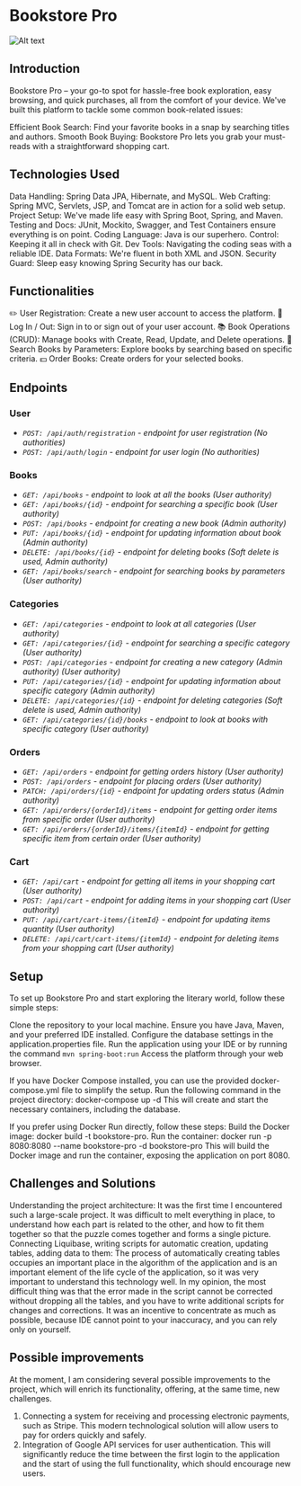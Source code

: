 # Bookstore Pro
![Alt text](https://www.google.com/url?sa=i&url=https%3A%2F%2Fwww.istockphoto.com%2Fphoto%2Fbooks-on-display-in-the-corner-of-a-second-hand-bookstore-gm1129874863-298635408&psig=AOvVaw0Tp8xTO4IOApfkjtIwjJhw&ust=1704989607760000&source=images&cd=vfe&ved=0CBIQjRxqFwoTCLiG8rCb04MDFQAAAAAdAAAAABAE)

## Introduction

Bookstore Pro – your go-to spot for hassle-free book exploration, easy browsing, 
and quick purchases, all from the comfort of your device. 
We've built this platform to tackle some common book-related issues:

Efficient Book Search: Find your favorite books in a snap by searching titles and authors.
Smooth Book Buying: Bookstore Pro lets you grab your must-reads with a straightforward shopping cart.

## Technologies Used

Data Handling: Spring Data JPA, Hibernate, and MySQL.
Web Crafting: Spring MVC, Servlets, JSP, and Tomcat are in action for a solid web setup.
Project Setup: We've made life easy with Spring Boot, Spring, and Maven.
Testing and Docs: JUnit, Mockito, Swagger, and Test Containers ensure everything is on point.
Coding Language: Java is our superhero.
Control: Keeping it all in check with Git.
Dev Tools: Navigating the coding seas with a reliable IDE.
Data Formats: We're fluent in both XML and JSON.
Security Guard: Sleep easy knowing Spring Security has our back.

## Functionalities
✏️ User Registration: Create a new user account to access the platform.
🔑 Log In / Out: Sign in to or sign out of your user account.
📚 Book Operations (CRUD): Manage books with Create, Read, Update, and Delete operations.
🔎 Search Books by Parameters: Explore books by searching based on specific criteria.
💵 Order Books: Create orders  for your selected books.


## Endpoints

### User

+ _`POST: /api/auth/registration` - endpoint for user registration (No authorities)_
+ _`POST: /api/auth/login` - endpoint for user login (No authorities)_

### Books

+ _`GET: /api/books` - endpoint to look at all the books (User authority)_
+ _`GET: /api/books/{id}` - endpoint for searching a specific book (User authority)_
+ _`POST: /api/books` - endpoint for creating a new book (Admin authority)_
+ _`PUT: /api/books/{id}` - endpoint for updating information about book (Admin authority)_
+ _`DELETE: /api/books/{id}` - endpoint for deleting books (Soft delete is used, Admin authority)_
+ _`GET: /api/books/search` - endpoint for searching books by parameters (User authority)_

### Categories

+ _`GET: /api/categories` - endpoint to look at all categories (User authority)_
+ _`GET: /api/categories/{id}` - endpoint for searching a specific category (User authority)_
+ _`POST: /api/categories` - endpoint for creating a new category (Admin authority) (User authority)_
+ _`PUT: /api/categories/{id}` - endpoint for updating information about specific category (Admin authority)_
+ _`DELETE: /api/categories/{id}` - endpoint for deleting categories (Soft delete is used, Admin authority)_
+ _`GET: /api/categories/{id}/books` - endpoint to look at books with specific category (User authority)_

### Orders

+ _`GET: /api/orders` - endpoint for getting orders history (User authority)_
+ _`POST: /api/orders` - endpoint for placing orders (User authority)_
+ _`PATCH: /api/orders/{id}` - endpoint for updating orders status (Admin authority)_
+ _`GET: /api/orders/{orderId}/items` - endpoint for getting order items from specific order (User authority)_
+ _`GET: /api/orders/{orderId}/items/{itemId}` - endpoint for getting specific item from certain order (User authority)_

### Cart

+ _`GET: /api/cart` - endpoint for getting all items in your shopping cart (User authority)_
+ _`POST: /api/cart` - endpoint for adding items in your shopping cart (User authority)_
+ _`PUT: /api/cart/cart-items/{itemId}` - endpoint for updating items quantity (User authority)_
+ _`DELETE: /api/cart/cart-items/{itemId}` - endpoint for deleting items from your shopping cart (User authority)_


## Setup

To set up Bookstore Pro and start exploring the literary world, follow these simple steps:

Clone the repository to your local machine.
Ensure you have Java, Maven, and your preferred IDE installed.
Configure the database settings in the application.properties file.
Run the application using your IDE or by running the command `mvn spring-boot:run`
Access the platform through your web browser.

If you have Docker Compose installed, you can use the provided docker-compose.yml file to simplify the setup.
Run the following command in the project directory: docker-compose up -d
This will create and start the necessary containers, including the database.

If you prefer using Docker Run directly, follow these steps:
Build the Docker image: docker build -t bookstore-pro.
Run the container: docker run -p 8080:8080 --name bookstore-pro -d bookstore-pro
This will build the Docker image and run the container, exposing the application on port 8080.

## Challenges and Solutions
Understanding the project architecture:
It was the first time I encountered such a large-scale project. 
It was difficult to melt everything in place, to understand how each part is related to the other, 
and how to fit them together so that the puzzle comes together and forms a single picture.
Connecting Liquibase, writing scripts for automatic creation, updating tables, adding data to them:
The process of automatically creating tables occupies an important place in the algorithm of the application 
and is an important element of the life cycle of the application, 
so it was very important to understand this technology well. 
In my opinion, the most difficult thing was that the error made in the script 
cannot be corrected without dropping all the tables, and you have to write additional scripts for changes and corrections. 
It was an incentive to concentrate as much as possible, 
because IDE cannot point to your inaccuracy, and you can rely only on yourself.


## Possible improvements

At the moment, I am considering several possible improvements to the project, 
which will enrich its functionality, offering, at the same time, new challenges.
1. Connecting a system for receiving and processing electronic payments, such as Stripe. 
This modern technological solution will allow users to pay for orders quickly and safely.
2. Integration of Google API services for user authentication. 
This will significantly reduce the time between the first login to the application 
and the start of using the full functionality, which should encourage new users.



